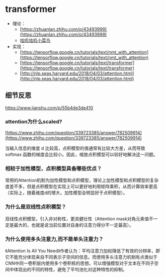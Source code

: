 # transformer


- 理论：
  - [https://zhuanlan.zhihu.com/p/43493999](https://zhuanlan.zhihu.com/p/43493999)
  - [咕叽咕叽小菜鸟](https://blog.csdn.net/u010366748/article/details/111183674)
- 实现：
  - [https://tensorflow.google.cn/tutorials/text/nmt_with_attention](https://tensorflow.google.cn/tutorials/text/nmt_with_attention)
  - [https://tensorflow.google.cn/tutorials/text/transformer](https://tensorflow.google.cn/tutorials/text/transformer)
  - [http://nlp.seas.harvard.edu/2018/04/03/attention.html](http://nlp.seas.harvard.edu/2018/04/03/attention.html)



## 细节反思

https://www.jianshu.com/p/55b4de3de410

### attention为什么scaled?
[https://www.zhihu.com/question/339723385/answer/782509914](https://www.zhihu.com/question/339723385/answer/782509914)

当输入信息的维度 d 比较高，点积模型的值通常有比较大方差，从而导致 softmax 函数的梯度会比较小。因此，缩放点积模型可以较好地解决这一问题。

### 相较于加性模型，点积模型具备哪些优点？

常用的Attention机制为加性模型和点积模型，理论上加性模型和点积模型的复杂度差不多，但是点积模型在实现上可以更好地利用矩阵乘积，从而计算效率更高（实际上，随着维度d的增大，加性模型会明显好于点积模型）。

### 为什么是双线性点积模型？

双线性点积模型，引入非对称性，更具健壮性（Attention mask对角元素值不一定是最大的，也就是说当前位置对自身的注意力得分不一定最高）。

### 为什么使用多头注意力,而不是单头注意力？

《Attention Is All You Need》作者认为：平均注意力加权降低了有效的分辨率，即它不能充分体现来自不同表示子空间的信息。而使用多头注意力机制有点类似于CNN中同一卷积层内使用多个卷积核的思想。可以增强模型对于文本在不同子空间中体现出的不同的特性，避免了平均池化对这种特性的抑制。 
